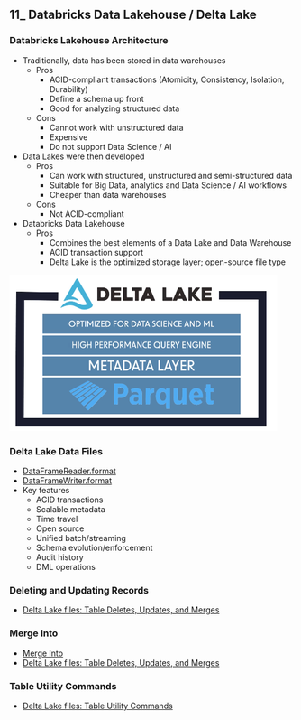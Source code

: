 ## 11_ Databricks Data Lakehouse / Delta Lake

### Databricks Lakehouse Architecture
- Traditionally, data has been stored in data warehouses
  - Pros
    - ACID-compliant transactions (Atomicity, Consistency, Isolation, Durability)
    - Define a schema up front
    - Good for analyzing structured data
  - Cons
    - Cannot work with unstructured data
    - Expensive
    - Do not support Data Science / AI
- Data Lakes were then developed
  - Pros
    - Can work with structured, unstructured and semi-structured data
    - Suitable for Big Data, analytics and Data Science / AI workflows
    - Cheaper than data warehouses
  - Cons
    - Not ACID-compliant
- Databricks Data Lakehouse
  - Pros
    - Combines the best elements of a Data Lake and Data Warehouse
    - ACID transaction support
    - Delta Lake is the optimized storage layer; open-source file type

![alt text](image.png)

### Delta Lake Data Files
- [DataFrameReader.format](https://spark.apache.org/docs/latest/api/python/reference/pyspark.sql/api/pyspark.sql.DataFrameReader.format.html#pyspark.sql.DataFrameReader.format)
- [DataFrameWriter.format](https://spark.apache.org/docs/latest/api/python/reference/pyspark.sql/api/pyspark.sql.DataFrameWriter.format.html#pyspark.sql.DataFrameWriter.format)
- Key features
  - ACID transactions
  - Scalable metadata
  - Time travel
  - Open source
  - Unified batch/streaming
  - Schema evolution/enforcement
  - Audit history
  - DML operations

### Deleting and Updating Records
- [Delta Lake files: Table Deletes, Updates, and Merges](https://docs.delta.io/0.5.0/delta-update.html)

### Merge Into
- [Merge Into](https://learn.microsoft.com/en-us/azure/databricks/sql/language-manual/delta-merge-into)
- [Delta Lake files: Table Deletes, Updates, and Merges](https://docs.delta.io/0.5.0/delta-update.html)

### Table Utility Commands
- [Delta Lake files: Table Utility Commands](https://docs.delta.io/0.4.0/delta-utility.html)